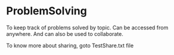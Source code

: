 # ProblemSolving

To keep track of problems solved by topic.
Can be accessed from anywhere. 
And can also be used to collaborate.

To know more about sharing, goto TestShare.txt file